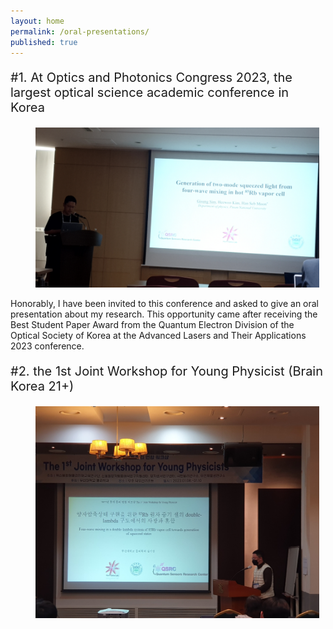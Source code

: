 ```yaml
---
layout: home
permalink: /oral-presentations/
published: true
---
```

<p style="font-size: 20px;">#1. At Optics and Photonics Congress 2023, the largest optical science academic conference in Korea</p>

<figure style="width: 90%" class="align-center">
  <img src="/assets/images/oral-1.jpg" alt="">
</figure>

Honorably, I have been invited to this conference and asked to give an oral presentation about my research. This opportunity came after receiving the Best Student Paper Award from the Quantum Electron Division of the Optical Society of Korea at the Advanced Lasers and Their Applications 2023 conference.

<p style="font-size: 20px;">#2. the 1st Joint Workshop for Young Physicist (Brain Korea 21+)</p>

<figure style="width: 90%" class="align-center">
  <img src="/assets/images/oral-3.jpg" alt="">
</figure>
